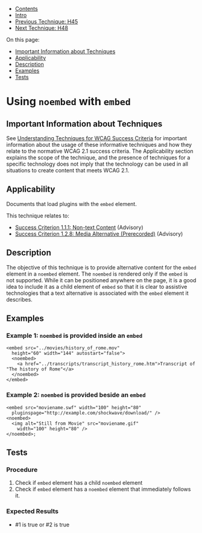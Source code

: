 -   [Contents](https://www.w3.org/WAI/WCAG21/Techniques/#techniques "Table of Contents")
-   [Intro](https://www.w3.org/WAI/WCAG21/Techniques/#introduction "Introduction to Techniques")
-   [Previous Technique: H45](H45)
-   [Next Technique: H48](H48)

On this page:

-   [Important Information about Techniques](#important-information)
-   [Applicability](#applicability)
-   [Description](#description)
-   [Examples](#examples)
-   [Tests](#tests)

Using `noembed` with `embed`
============================

Important Information about Techniques
--------------------------------------

See [Understanding Techniques for WCAG Success Criteria](https://www.w3.org/WAI/WCAG21/Understanding/understanding-techniques) for important information about the usage of these informative techniques and how they relate to the normative WCAG 2.1 success criteria. The Applicability section explains the scope of the technique, and the presence of techniques for a specific technology does not imply that the technology can be used in all situations to create content that meets WCAG 2.1.

Applicability
-------------

Documents that load plugins with the `embed` element.

This technique relates to:

-   [Success Criterion 1.1.1: Non-text Content](https://www.w3.org/WAI/WCAG21/Understanding/non-text-content) (Advisory)
-   [Success Criterion 1.2.8: Media Alternative (Prerecorded)](https://www.w3.org/WAI/WCAG21/Understanding/media-alternative-prerecorded) (Advisory)

Description
-----------

The objective of this technique is to provide alternative content for the `embed` element in a `noembed` element. The `noembed` is rendered only if the `embed` is not supported. While it can be positioned anywhere on the page, it is a good idea to include it as a child element of `embed` so that it is clear to assistive technologies that a text alternative is associated with the `embed` element it describes.

Examples
--------

### Example 1: `noembed` is provided inside an `embed`

    <embed src="../movies/history_of_rome.mov"
      height="60" width="144" autostart="false">
      <noembed>
        <a href="../transcripts/transcript_history_rome.htm">Transcript of "The history of Rome"</a>
      </noembed>
    </embed>

### Example 2: `noembed` is provided beside an `embed`

    <embed src="moviename.swf" width="100" height="80"
      pluginspage="http://example.com/shockwave/download/" />
    <noembed>
      <img alt="Still from Movie" src="moviename.gif" 
        width="100" height="80" />
    </noembed>;

Tests
-----

### Procedure

1.  Check if `embed` element has a child `noembed` element
2.  Check if `embed` element has a `noembed` element that immediately follows it.

### Expected Results

-   \#1 is true or \#2 is true
